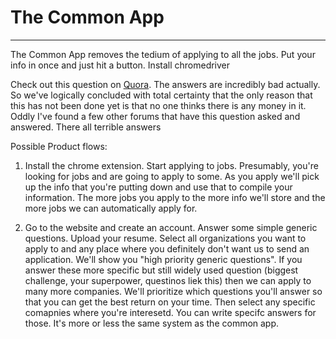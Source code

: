 # The Common App
---
The Common App removes the tedium of applying to all the jobs.  Put your info in once and just hit a button.
Install chromedriver

Check out this question on [Quora](https://www.quora.com/Why-is-there-no-common-application-for-job-applications-like-there-is-for-college-applications). The answers are incredibly bad actually. So we've logically concluded with total certainty that the only reason that this has not been done yet is that no one thinks there is any money in it. Oddly I've found a few other forums that have this question asked and answered. There all terrible answers

Possible Product flows:
1) Install the chrome extension.  Start applying to jobs. Presumably, you're looking for jobs and are going to apply to some. As you apply we'll pick up the info that you're putting down and use that to compile your information. The more jobs you apply to the more info we'll store and the more jobs we can automatically apply for.

2) Go to the website and create an account. Answer some simple generic questions. Upload your resume.  Select all organizations you want to apply to and any place where you definitely don't want us to send an application.  We'll show you "high priority generic questions". If you answer these more specific but still widely used question (biggest challenge, your superpower, questinos liek this) then we can apply to many more companies. We'll prioritize which questions you'll answer so that you can get the best return on your time. Then select any specific comapnies where you're interesetd. You can write specifc answers for those.  It's more or less the same system as the common app.